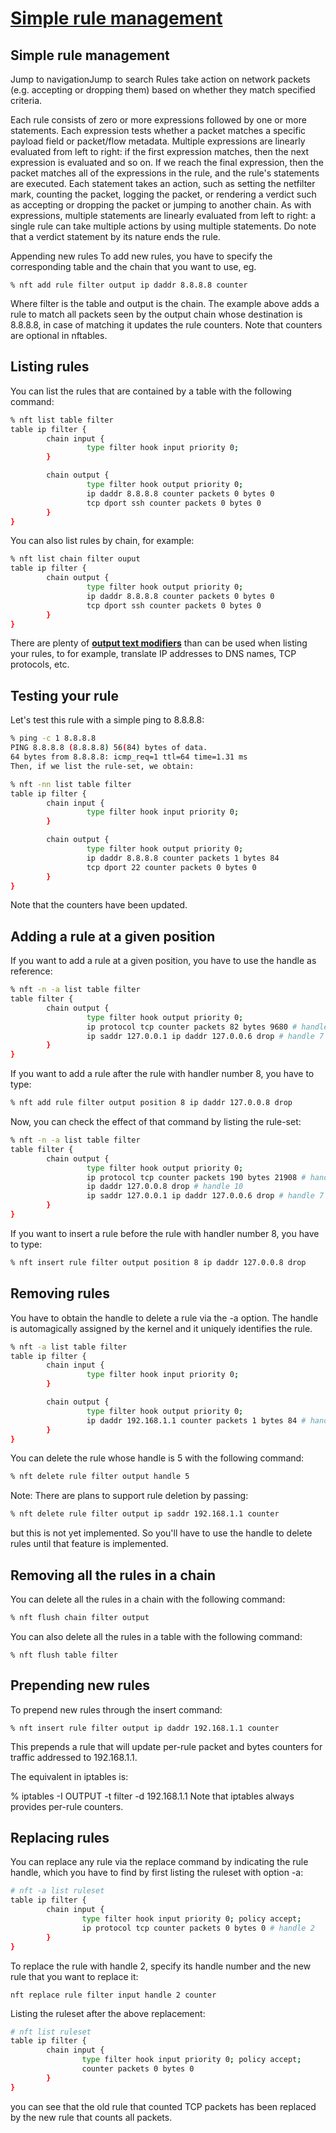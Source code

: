 # **[Simple rule management](https://wiki.nftables.org/wiki-nftables/index.php/Simple_rule_management)**

## Simple rule management

Jump to navigationJump to search
Rules take action on network packets (e.g. accepting or dropping them) based on whether they match specified criteria.

Each rule consists of zero or more expressions followed by one or more statements. Each expression tests whether a packet matches a specific payload field or packet/flow metadata. Multiple expressions are linearly evaluated from left to right: if the first expression matches, then the next expression is evaluated and so on. If we reach the final expression, then the packet matches all of the expressions in the rule, and the rule's statements are executed. Each statement takes an action, such as setting the netfilter mark, counting the packet, logging the packet, or rendering a verdict such as accepting or dropping the packet or jumping to another chain. As with expressions, multiple statements are linearly evaluated from left to right: a single rule can take multiple actions by using multiple statements. Do note that a verdict statement by its nature ends the rule.

Appending new rules
To add new rules, you have to specify the corresponding table and the chain that you want to use, eg.

```% nft add rule filter output ip daddr 8.8.8.8 counter```

Where filter is the table and output is the chain. The example above adds a rule to match all packets seen by the output chain whose destination is 8.8.8.8, in case of matching it updates the rule counters. Note that counters are optional in nftables.

## Listing rules

You can list the rules that are contained by a table with the following command:

```bash
% nft list table filter
table ip filter {
        chain input {
                 type filter hook input priority 0;
        }

        chain output {
                 type filter hook output priority 0;
                 ip daddr 8.8.8.8 counter packets 0 bytes 0
                 tcp dport ssh counter packets 0 bytes 0
        }
}
```

You can also list rules by chain, for example:

```bash
% nft list chain filter ouput
table ip filter {
        chain output {
                 type filter hook output priority 0;
                 ip daddr 8.8.8.8 counter packets 0 bytes 0
                 tcp dport ssh counter packets 0 bytes 0
        }
}
```

There are plenty of **[output text modifiers](https://wiki.nftables.org/wiki-nftables/index.php/Output_text_modifiers)** than can be used when listing your rules, to for example, translate IP addresses to DNS names, TCP protocols, etc.

## Testing your rule

Let's test this rule with a simple ping to 8.8.8.8:

```bash
% ping -c 1 8.8.8.8
PING 8.8.8.8 (8.8.8.8) 56(84) bytes of data.
64 bytes from 8.8.8.8: icmp_req=1 ttl=64 time=1.31 ms
Then, if we list the rule-set, we obtain:

% nft -nn list table filter
table ip filter {
        chain input {
                 type filter hook input priority 0;
        }

        chain output {
                 type filter hook output priority 0;
                 ip daddr 8.8.8.8 counter packets 1 bytes 84
                 tcp dport 22 counter packets 0 bytes 0
        }
}
```

Note that the counters have been updated.

## Adding a rule at a given position

If you want to add a rule at a given position, you have to use the handle as reference:

```bash
% nft -n -a list table filter
table filter {
        chain output {
                 type filter hook output priority 0;
                 ip protocol tcp counter packets 82 bytes 9680 # handle 8
                 ip saddr 127.0.0.1 ip daddr 127.0.0.6 drop # handle 7
        }
}
```

If you want to add a rule after the rule with handler number 8, you have to type:

```bash
% nft add rule filter output position 8 ip daddr 127.0.0.8 drop
```

Now, you can check the effect of that command by listing the rule-set:

```bash
% nft -n -a list table filter
table filter {
        chain output {
                 type filter hook output priority 0;
                 ip protocol tcp counter packets 190 bytes 21908 # handle 8
                 ip daddr 127.0.0.8 drop # handle 10
                 ip saddr 127.0.0.1 ip daddr 127.0.0.6 drop # handle 7
        }
}
```

If you want to insert a rule before the rule with handler number 8, you have to type:

```bash
% nft insert rule filter output position 8 ip daddr 127.0.0.8 drop
```

## Removing rules

You have to obtain the handle to delete a rule via the -a option. The handle is automagically assigned by the kernel and it uniquely identifies the rule.

```bash
% nft -a list table filter
table ip filter {
        chain input {
                 type filter hook input priority 0;
        }

        chain output {
                 type filter hook output priority 0;
                 ip daddr 192.168.1.1 counter packets 1 bytes 84 # handle 5
        }
}
```

You can delete the rule whose handle is 5 with the following command:

```bash
% nft delete rule filter output handle 5
```

Note: There are plans to support rule deletion by passing:

```bash
% nft delete rule filter output ip saddr 192.168.1.1 counter
```

but this is not yet implemented. So you'll have to use the handle to delete rules until that feature is implemented.

## Removing all the rules in a chain

You can delete all the rules in a chain with the following command:

```bash
% nft flush chain filter output
```

You can also delete all the rules in a table with the following command:

```% nft flush table filter```

## Prepending new rules

To prepend new rules through the insert command:

```% nft insert rule filter output ip daddr 192.168.1.1 counter```

This prepends a rule that will update per-rule packet and bytes counters for traffic addressed to 192.168.1.1.

The equivalent in iptables is:

% iptables -I OUTPUT -t filter -d 192.168.1.1
Note that iptables always provides per-rule counters.

## Replacing rules

You can replace any rule via the replace command by indicating the rule handle, which you have to find by first listing the ruleset with option -a:

```bash
# nft -a list ruleset
table ip filter {
        chain input {
                type filter hook input priority 0; policy accept;
                ip protocol tcp counter packets 0 bytes 0 # handle 2
        }
}
```

To replace the rule with handle 2, specify its handle number and the new rule that you want to replace it:

```nft replace rule filter input handle 2 counter```

Listing the ruleset after the above replacement:

```bash
# nft list ruleset
table ip filter {
        chain input {
                type filter hook input priority 0; policy accept;
                counter packets 0 bytes 0 
        }
}
```

you can see that the old rule that counted TCP packets has been replaced by the new rule that counts all packets.

